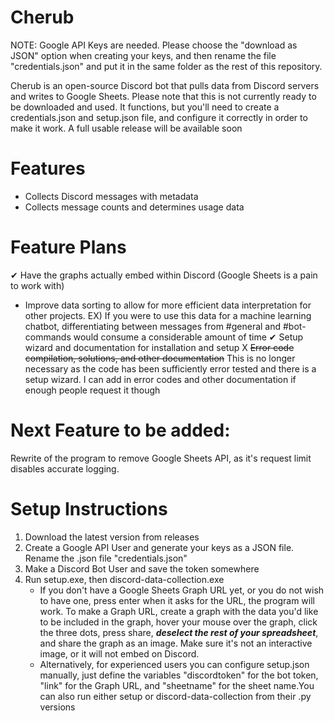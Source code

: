 # Cherub
NOTE: Google API Keys are needed. Please choose the "download as JSON" option when creating your keys, and then rename the file "credentials.json" and put it in the same folder as the rest of this repository.

Cherub is an open-source Discord bot that pulls data from Discord servers and writes to Google Sheets.
Please note that this is not currently ready to be downloaded and used. It functions, but you'll need to create a credentials.json and setup.json file, and configure it correctly in order to make it work. A full usable release will be available soon

# Features
- Collects Discord messages with metadata
- Collects message counts and determines usage data

# Feature Plans
✔ Have the graphs actually embed within Discord (Google Sheets is a pain to work with)
- Improve data sorting to allow for more efficient data interpretation for other projects. 
      EX) If you were to use this data for a machine learning chatbot, differentiating between messages from #general and #bot-commands               would consume a considerable amount of time
✔ Setup wizard and documentation for installation and setup
X ~~Error code compilation, solutions, and other documentation~~
This is no longer necessary as the code has been sufficiently error tested and there is a setup wizard. I can add in error codes and               other documentation if enough people request it though

# Next Feature to be added:
Rewrite of the program to remove Google Sheets API, as it's request limit disables accurate logging.

# Setup Instructions
1. Download the latest version from releases
2. Create a Google API User and generate your keys as a JSON file. Rename the .json file "credentials.json"
3. Make a Discord Bot User and save the token somewhere
4. Run setup.exe, then discord-data-collection.exe
      * If you don't have a Google Sheets Graph URL yet, or you do not wish to have one, press enter when it asks for the URL, the program         will work. To make a Graph URL, create a graph with the data you'd like to be included in the graph, hover your mouse over the             graph, click the three dots, press share, ***deselect the rest of your spreadsheet***, and share the graph as an image. Make sure           it's not an interactive image, or it will not embed on Discord.
      * Alternatively, for experienced users you can configure setup.json manually, just define the variables "discordtoken" for the bot           token, "link" for the Graph URL, and "sheetname" for the sheet name.You can also run either setup or discord-data-collection from           their .py versions

